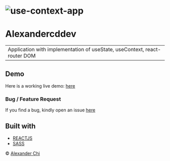 # ![use-context-app](https://raw.githubusercontent.com/alexandercddev/use-context-app/main/preview.jpg)
# Alexandercddev
<table>
<tr>
<td>
    Application with implementation of useState, useContext, react-router DOM
</td>
</tr>
</table>


## Demo
Here is a working live demo: [here](https://alexandercd.dev/)

### Bug / Feature Request

If you find a bug, kindly open an issue [here](https://github.com/alexandercds/use-context-app/issues/new)

## Built with 

- [REACTJS](https://reactjs.org/)
- [SASS](https://sass-lang.com/) 


© [Alexander Chi ](https://alexandercd.dev/)
